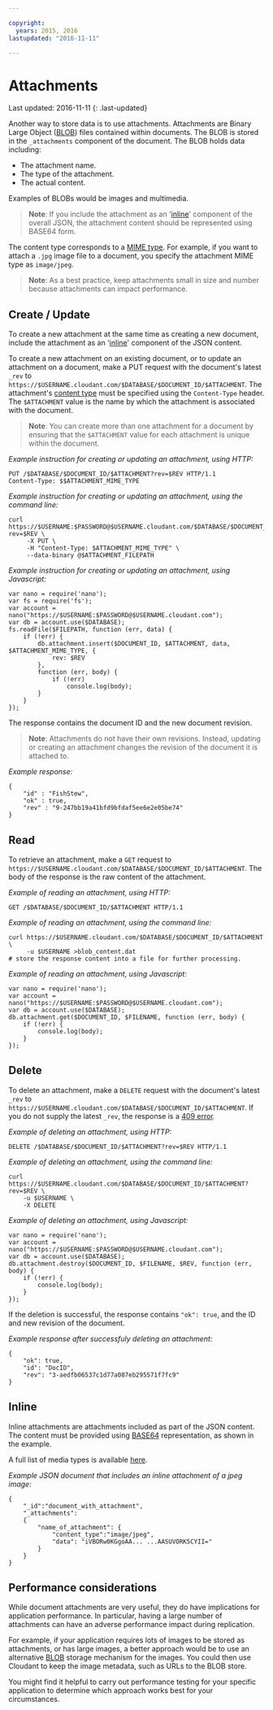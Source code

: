 ```yaml
---

copyright:
  years: 2015, 2016
lastupdated: "2016-11-11"

---
```


# Attachments

Last updated: 2016-11-11
{: .last-updated}

Another way to store data is to use attachments.
Attachments are Binary Large Object ([BLOB](http://en.wikipedia.org/wiki/Binary_large_object))
files contained within documents.
The BLOB is stored in the `_attachments` component of the document.
The BLOB holds data including:

-	The attachment name.
-	The type of the attachment.
-	The actual content.

Examples of BLOBs would be images and multimedia.

>	**Note**: If you include the attachment as an '[inline](#inline)' component of the overall JSON,
the attachment content should be represented using BASE64 form.

The content type corresponds to a [MIME type](http://en.wikipedia.org/wiki/Internet_media_type#List_of_common_media_types).
For example,
if you want to attach a `.jpg` image file to a document,
you specify the attachment MIME type as `image/jpeg`.

>	**Note**: As a best practice,
keep attachments small in size and number because attachments can impact performance.

## Create / Update

To create a new attachment at the same time as creating a new document,
include the attachment as an '[inline](attachments.html#inline)' component of the JSON content.

To create a new attachment on an existing document,
or to update an attachment on a document,
make a PUT request with the document's latest `_rev` to `https://$USERNAME.cloudant.com/$DATABASE/$DOCUMENT_ID/$ATTACHMENT`.
The attachment's [content type](http://en.wikipedia.org/wiki/Internet_media_type#List_of_common_media_types)
must be specified using the `Content-Type` header.
The `$ATTACHMENT` value is the name by which the attachment is associated with the document.

>	**Note**: You can create more than one attachment for a document by ensuring
that the `$ATTACHMENT` value for each attachment is unique within the document.

_Example instruction for creating or updating an attachment, using HTTP:_

	PUT /$DATABASE/$DOCUMENT_ID/$ATTACHMENT?rev=$REV HTTP/1.1
	Content-Type: $$ATTACHMENT_MIME_TYPE

_Example instruction for creating or updating an attachment, using the command line:_

	curl https://$USERNAME:$PASSWORD@$USERNAME.cloudant.com/$DATABASE/$DOCUMENT_ID/$ATTACHMENT?rev=$REV \
		 -X PUT \
		 -H "Content-Type: $ATTACHMENT_MIME_TYPE" \
		 --data-binary @$ATTACHMENT_FILEPATH

_Example instruction for creating or updating an attachment, using Javascript:_

	var nano = require('nano');
	var fs = require('fs');
	var account = nano("https://$USERNAME:$PASSWORD@$USERNAME.cloudant.com");
	var db = account.use($DATABASE);
	fs.readFile($FILEPATH, function (err, data) {
		if (!err) {
			db.attachment.insert($DOCUMENT_ID, $ATTACHMENT, data, $ATTACHMENT_MIME_TYPE, {
				rev: $REV
			},
			function (err, body) {
				if (!err)
					console.log(body);
			}
		}
	});

The response contains the document ID and the new document revision.

>	**Note**: Attachments do not have their own revisions.
Instead,
updating or creating an attachment changes the revision of the document it is attached to.

_Example response:_

	{
		"id" : "FishStew",
		"ok" : true,
		"rev" : "9-247bb19a41bfd9bfdaf5ee6e2e05be74"
	}

## Read

To retrieve an attachment,
make a `GET` request to `https://$USERNAME.cloudant.com/$DATABASE/$DOCUMENT_ID/$ATTACHMENT`.
The body of the response is the raw content of the attachment.

_Example of reading an attachment, using HTTP:_

	GET /$DATABASE/$DOCUMENT_ID/$ATTACHMENT HTTP/1.1

_Example of reading an attachment, using the command line:_

	curl https://$USERNAME.cloudant.com/$DATABASE/$DOCUMENT_ID/$ATTACHMENT \
	     -u $USERNAME >blob_content.dat
	# store the response content into a file for further processing.

_Example of reading an attachment, using Javascript:_

	var nano = require('nano');
	var account = nano("https://$USERNAME:$PASSWORD@$USERNAME.cloudant.com");
	var db = account.use($DATABASE);
	db.attachment.get($DOCUMENT_ID, $FILENAME, function (err, body) {
		if (!err) {
			console.log(body);
		}
	});

## Delete

To delete an attachment,
make a `DELETE` request with the document's latest `_rev`
to `https://$USERNAME.cloudant.com/$DATABASE/$DOCUMENT_ID/$ATTACHMENT`.
If you do not supply the latest `_rev`,
the response is a [409 error](http.html#409).

_Example of deleting an attachment, using HTTP:_

	DELETE /$DATABASE/$DOCUMENT_ID/$ATTACHMENT?rev=$REV HTTP/1.1

_Example of deleting an attachment, using the command line:_

	curl https://$USERNAME.cloudant.com/$DATABASE/$DOCUMENT_ID/$ATTACHMENT?rev=$REV \
		-u $USERNAME \
		-X DELETE

_Example of deleting an attachment, using Javascript:_

	var nano = require('nano');
	var account = nano("https://$USERNAME:$PASSWORD@$USERNAME.cloudant.com");
	var db = account.use($DATABASE);
	db.attachment.destroy($DOCUMENT_ID, $FILENAME, $REV, function (err, body) {
		if (!err) {
			console.log(body);
		}
	});

If the deletion is successful,
the response contains `"ok": true`,
and the ID and new revision of the document.

_Example response after successfuly deleting an attachment:_

	{
		"ok": true,
		"id": "DocID",
		"rev": "3-aedfb06537c1d77a087eb295571f7fc9"
	}

## Inline

Inline attachments are attachments included as part of the JSON content.
The content must be provided using [BASE64](https://en.wikipedia.org/wiki/Base64) representation,
as shown in the example.

A full list of media types is available
[here](http://en.wikipedia.org/wiki/Internet_media_type#List_of_common_media_types).

_Example JSON document that includes an inline attachment of a jpeg image:_

	{
		"_id":"document_with_attachment",
		"_attachments":
		{
			"name_of_attachment": {
				"content_type":"image/jpeg",
				"data": "iVBORw0KGgoAA... ...AASUVORK5CYII="
			}
		}
	}

## Performance considerations

While document attachments are very useful,
they do have implications for application performance.
In particular,
having a large number of attachments can have an adverse performance impact during replication.

For example,
if your application requires lots of images to be stored as attachments,
or has large images,
a better approach would be to use an alternative [BLOB](https://en.wikipedia.org/wiki/Binary_large_object)
storage mechanism for the images.
You could then use Cloudant to keep
the image metadata,
such as URLs to the BLOB store.

You might find it helpful to carry out performance testing for your specific application
to determine which approach works best for your circumstances.  